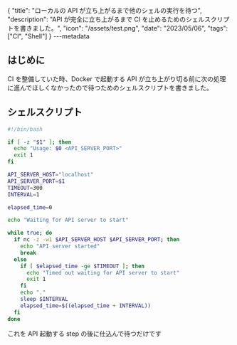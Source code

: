 {
"title": "ローカルの API が立ち上がるまで他のシェルの実行を待つ",
"description": "API が完全に立ち上がるまで CI を止めるためのシェルスクリプトを書きました。",
"icon": "/assets/test.png",
"date": "2023/05/06",
"tags": ["CI", "Shell"]
}
---metadata

## はじめに

CI を整備していた時、Docker で起動する API が立ち上がり切る前に次の処理に進んでほしくなかったので待つためのシェルスクリプトを書きました。

## シェルスクリプト

```bash
#!/bin/bash

if [ -z "$1" ]; then
  echo "Usage: $0 <API_SERVER_PORT>"
  exit 1
fi

API_SERVER_HOST="localhost"
API_SERVER_PORT=$1
TIMEOUT=300
INTERVAL=1

elapsed_time=0

echo "Waiting for API server to start"

while true; do
  if nc -z -w1 $API_SERVER_HOST $API_SERVER_PORT; then
    echo "API server started"
    break
  else
    if [ $elapsed_time -ge $TIMEOUT ]; then
      echo "Timed out waiting for API server to start"
      exit 1
    fi
    echo "."
    sleep $INTERVAL
    elapsed_time=$((elapsed_time + INTERVAL))
  fi
done
```

これを API 起動する step の後に仕込んで待つだけです
